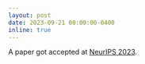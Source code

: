 ```yaml
---
layout: post
date: 2023-09-21 00:00:00-0400
inline: true
---
```

A paper got accepted at [NeurIPS 2023](https://nips.cc/).
